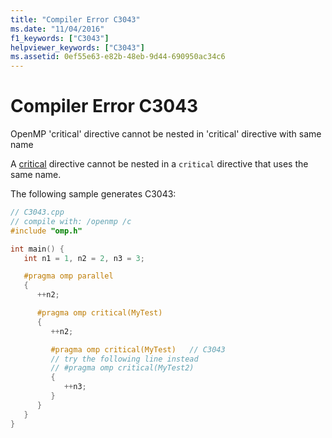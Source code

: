 ```yaml
---
title: "Compiler Error C3043"
ms.date: "11/04/2016"
f1_keywords: ["C3043"]
helpviewer_keywords: ["C3043"]
ms.assetid: 0ef55e63-e82b-48eb-9d44-690950ac34c6
---
```

# Compiler Error C3043

OpenMP 'critical' directive cannot be nested in 'critical' directive with same name

A [critical](../../parallel/openmp/reference/openmp-directives.md#critical) directive cannot be nested in a `critical` directive that uses the same name.

The following sample generates C3043:

```cpp
// C3043.cpp
// compile with: /openmp /c
#include "omp.h"

int main() {
   int n1 = 1, n2 = 2, n3 = 3;

   #pragma omp parallel
   {
      ++n2;

      #pragma omp critical(MyTest)
      {
         ++n2;

         #pragma omp critical(MyTest)   // C3043
         // try the following line instead
         // #pragma omp critical(MyTest2)
         {
            ++n3;
         }
      }
   }
}
```